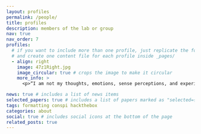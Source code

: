 ```yaml
---
layout: profiles
permalink: /people/
title: profiles
description: members of the lab or group
nav: true
nav_order: 7
profiles:
  # if you want to include more than one profile, just replicate the following block
  # and create one content file for each profile inside _pages/
  - align: right
    image: 47z1Right.jpg
    image_circular: true # crops the image to make it circular
    more_info: >
      <p>“I am not my thoughts, emotions, sense perceptions, and experiences. I am not the content of my life. I am Life. I am the space in which all things happen. I am consciousness. I am the Now. I Am.</p>

news: true # includes a list of news items
selected_papers: true # includes a list of papers marked as "selected={true}"
tags: formatting conspi hackthebox
categories: about
social: true # includes social icons at the bottom of the page
related_posts: true
---
```

